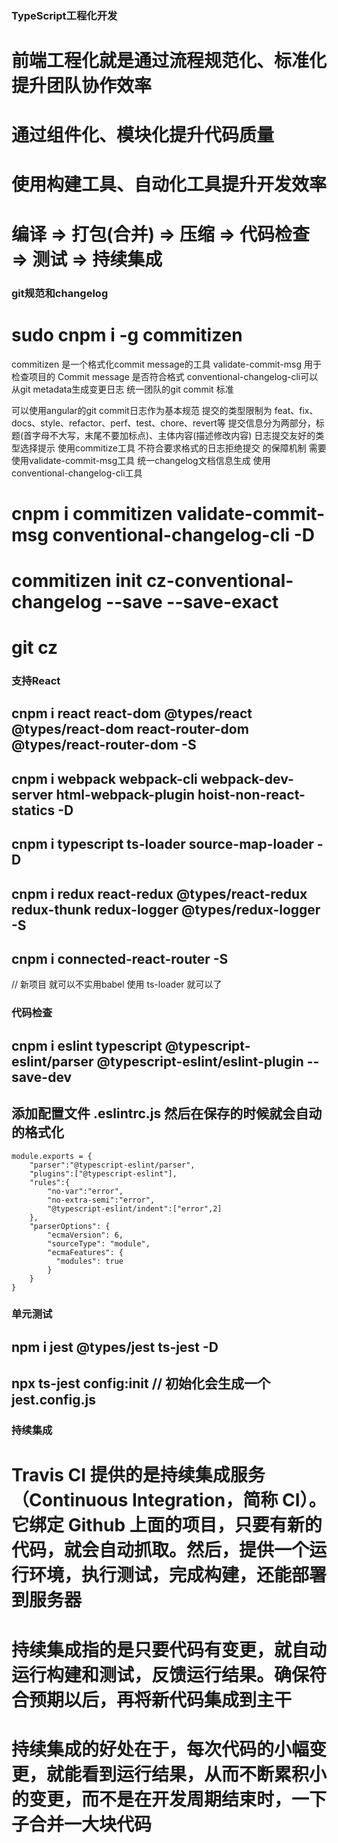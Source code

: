 ### TypeScript工程化开发
# 前端工程化就是通过流程规范化、标准化提升团队协作效率
# 通过组件化、模块化提升代码质量
# 使用构建工具、自动化工具提升开发效率
# 编译 => 打包(合并) => 压缩 => 代码检查 => 测试 => 持续集成

### git规范和changelog
# sudo cnpm i -g commitizen
commitizen 是一个格式化commit message的工具
validate-commit-msg 用于检查项目的 Commit message 是否符合格式
conventional-changelog-cli可以从git metadata生成变更日志
统一团队的git commit 标准

可以使用angular的git commit日志作为基本规范
提交的类型限制为 feat、fix、docs、style、refactor、perf、test、chore、revert等
提交信息分为两部分，标题(首字母不大写，末尾不要加标点)、主体内容(描述修改内容)
日志提交友好的类型选择提示 使用commitize工具
不符合要求格式的日志拒绝提交 的保障机制
需要使用validate-commit-msg工具
统一changelog文档信息生成
使用conventional-changelog-cli工具

# cnpm i commitizen  validate-commit-msg conventional-changelog-cli -D
# commitizen init cz-conventional-changelog --save --save-exact
# git cz

### 支持React
## cnpm i react react-dom @types/react @types/react-dom react-router-dom @types/react-router-dom   -S
## cnpm i webpack webpack-cli webpack-dev-server html-webpack-plugin hoist-non-react-statics -D
## cnpm i typescript ts-loader source-map-loader -D
## cnpm i redux react-redux @types/react-redux redux-thunk  redux-logger @types/redux-logger -S
## cnpm i connected-react-router -S 

// 新项目 就可以不实用babel 使用 ts-loader 就可以了

### 代码检查
## cnpm i eslint typescript @typescript-eslint/parser @typescript-eslint/eslint-plugin --save-dev

## 添加配置文件 .eslintrc.js 然后在保存的时候就会自动的格式化
```
module.exports = {
    "parser":"@typescript-eslint/parser",
    "plugins":["@typescript-eslint"],
    "rules":{
        "no-var":"error",
        "no-extra-semi":"error",
        "@typescript-eslint/indent":["error",2]
    },
    "parserOptions": {
        "ecmaVersion": 6,
        "sourceType": "module",
        "ecmaFeatures": {
          "modules": true
        }
    }
}
```


### 单元测试
## npm i jest @types/jest ts-jest -D
## npx ts-jest config:init   // 初始化会生成一个 jest.config.js 





### 持续集成
# Travis CI 提供的是持续集成服务（Continuous Integration，简称 CI）。它绑定 Github 上面的项目，只要有新的代码，就会自动抓取。然后，提供一个运行环境，执行测试，完成构建，还能部署到服务器
# 持续集成指的是只要代码有变更，就自动运行构建和测试，反馈运行结果。确保符合预期以后，再将新代码集成到主干
# 持续集成的好处在于，每次代码的小幅变更，就能看到运行结果，从而不断累积小的变更，而不是在开发周期结束时，一下子合并一大块代码